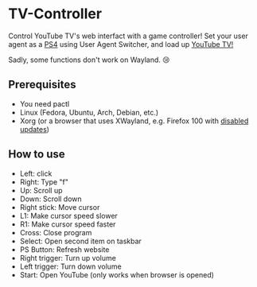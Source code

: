 # TV-Controller
Control YouTube TV's web interfact with a game controller!
Set your user agent as a [PS4](https://www.reddit.com/r/htpc/comments/y5o7mi/youtube_leanback_tv_useragent_for_4k_60fps/)
using User Agent Switcher, and load up [YouTube TV!](https://youtube.com/tv)

Sadly, some functions don't work on Wayland. 😢

## Prerequisites
- You need pactl
- Linux (Fedora, Ubuntu, Arch, Debian, etc.)
- Xorg (or a browser that uses XWayland, e.g. Firefox 100 with [disabled updates](https://winaero.com/how-to-disable-firefox-background-updates/))

## How to use
- Left: click
- Right: Type "f"
- Up: Scroll up
- Down: Scroll down
- Right stick: Move cursor
- L1: Make cursor speed slower
- R1: Make cursor speed faster
- Cross: Close program
- Select: Open second item on taskbar
- PS Button: Refresh website
- Right trigger: Turn up volume
- Left trigger: Turn down volume
- Start: Open YouTube (only works when browser is opened)
